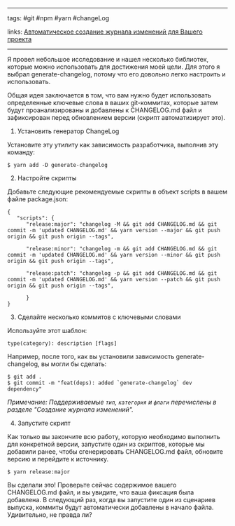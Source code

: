 ____

tags: #git #npm #yarn #changeLog 

links: [Автоматическое создание журнала изменений для Вашего проекта](https://medium.com/next-generation-web/automatic-changelog-generation-for-your-javascript-library-or-project-3f5c80c10aa7)

_____

Я провел небольшое исследование и нашел несколько библиотек, которые можно использовать для достижения моей цели. Для этого я выбрал generate-changelog, потому что его довольно легко настроить и использовать.  
  
Общая идея заключается в том, что вам нужно будет использовать определенные ключевые слова в ваших git-коммитах, которые затем будут проанализированы и добавлены к CHANGELOG.md файл и зафиксирован перед обновлением версии (скрипт автоматизирует это).

1. Установить генератор ChangeLog

Установите эту утилиту как зависимость разработчика, выполнив эту команду:

```
$ yarn add -D generate-changelog
```

2. Настройте скрипты

Добавьте следующие рекомендуемые скрипты в объект scripts в вашем файле package.json:
```
{    
   "scripts": {  
      "release:major": "changelog -M && git add CHANGELOG.md && git commit -m 'updated CHANGELOG.md' && yarn version --major && git push origin && git push origin --tags",      
      
      "release:minor": "changelog -m && git add CHANGELOG.md && git commit -m 'updated CHANGELOG.md' && yarn version --minor && git push origin && git push origin --tags",      
      
      "release:patch": "changelog -p && git add CHANGELOG.md && git commit -m 'updated CHANGELOG.md' && yarn version --patch && git push origin && git push origin --tags",   
      
      }   
}
```

3. Сделайте несколько коммитов с ключевыми словами

Используйте этот шаблон:

```
type(category): description [flags]
```

Например, после того, как вы установили зависимость generate-changelog, вы могли бы сделать:

```
$ git add .  
$ git commit -m "feat(deps): added `generate-changelog` dev dependency"
```

*Примечание: Поддерживаемые `тип`, `категория` и `флаги` перечислены в разделе "Создание журнала изменений".*

4. Запустите скрипт

Как только вы закончите всю работу, которую необходимо выполнить для конкретной версии, запустите один из скриптов, которые мы добавили ранее, чтобы сгенерировать CHANGELOG.md файл, обновите версию и перейдите к источнику.

```
$ yarn release:major
```

Вы сделали это! Проверьте сейчас содержимое вашего CHANGELOG.md файл, и вы увидите, что ваша фиксация была добавлена. В следующий раз, когда вы запустите один из сценариев выпуска, коммиты будут автоматически добавлены в начало файла. Удивительно, не правда ли?
